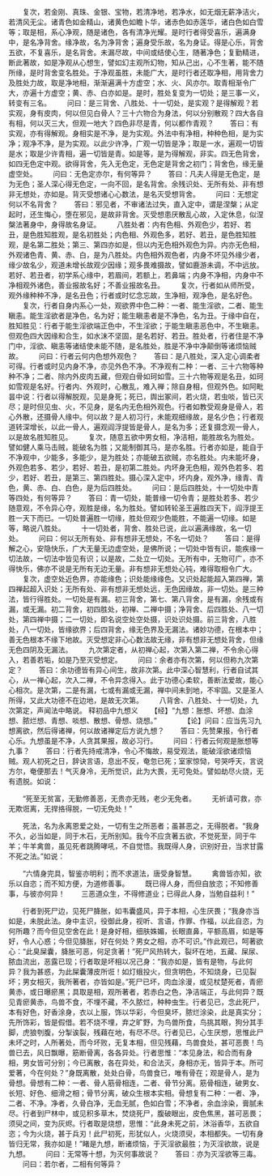 <!-- { "loadSidebar": true } -->
　　复次，若金刚、真珠、金银、宝物，若清净地，若净水，如无烟无薪净洁火，若清风无尘。诸青色如金精山，诸黄色如瞻卜华，诸赤色如赤莲华，诸白色如白雪等；取是相，系心净观，随是诸色，各有清净光耀。是时行者得受喜乐，遍满身中，是名净背舍。缘净故，名为净背舍；遍身受乐故，名为身证。得是心乐，背舍五欲，不复喜乐，是名背舍。未漏尽故，中间或结使心生，随著净色；复勤精进，断此著故，如是净观从心想生，譬如幻主观所幻物，知从己出，心不生著，能不随所缘，是时背舍变名胜处。于净观虽胜，未能广大，是时行者还取净相，用背舍力及胜处力故，取是净地相，渐渐遍满十方虚空；水、火、风亦尔。取青相渐令广大，亦遍十方虚空；黄、赤、白亦如是。是时，胜处复变为一切处；是三事一义，转变有三名。
　　问曰：是三背舍、八胜处、十一切处，是实观？是得解观？若实观，身有皮肉，何以但见白骨人？三十六物合为身法，何以分别散观？四大各自有相，何以灭三大，但观一地大？四色非尽是青，何以都作青观？
　　答曰：有实观，亦有得解观。身相实是不净，是为实观。外法中有净相，种种色相，是为实净；观净不净，是为实观。以此少许净，广观一切皆是净；取是一水，遍观一切皆是水；取是少许青相，遍一切皆是青。如是等，是为得解观，非实。四无色背舍，如四无色定中观。欲得背舍，先入无色定，无色定是背舍之初门；背舍色，缘无量虚空处。
　　问曰：无色定亦尔，有何等异？
　　答曰：凡夫人得是无色定，是为无色；圣人深心得无色定，一向不回，是名背舍。余残识处、无所有处、非有想非无想处，亦如是。背灭受想诸心心数法，是名灭受想背舍。
　　问曰：无想定何以不名背舍？
　　答曰：邪见者，不审诸法过失，直入定中，谓是涅槃；从定起时，还生悔心，堕在邪见，是故非背舍。灭受想患厌散乱心故，入定休息，似涅槃法著身中，身得故名身证。
　　八胜处者：内有色相、外观色少，若好、若丑，是色胜知胜观，是名初胜处；内色相、外观色多，若好、若丑，是色胜知胜观，是名第二胜处；第三、第四亦如是，但以内无色相外观色为异。内亦无色相，外观诸色青、黄、赤、白，是为八胜处。内色相外观色者，内身不坏见外缘少者，缘少故名少，观道未增长故观少因缘；观多畏难摄故，譬如鹿游未调，不中远放。若好、若丑者，初学系心缘中，若眉间，若额上，若鼻端；内身不净相，内身中不净相观外诸色，善业报故名好；不善业报故名丑。
　　复次，行者如从师所受，观外缘种种不净，是名丑色；行者或时忆念忘故，生净相，观净色，是名好色。
　　复次，行者自身内系心一处，观欲界中色二种：一者、能生淫欲，二者、能生瞋恚。能生淫欲者是净色，名为好；能生瞋恚者是不净色，名为丑。于缘中自在，胜知胜见：行者于能生淫欲端正色中，不生淫欲；于能生瞋恚恶色中，不生瞋恚。但观色四大因缘和合生，如水沫不坚固，是名若好、若丑。胜处者，行者住是不净门中，淫欲、瞋恚等诸结使未能不随，是名胜处，胜是不净中净颠倒等诸烦恼贼故。
　　问曰：行者云何内色想外观色？
　　答曰：是八胜处，深入定心调柔者可得。行者或时见内身不净，亦见外色不净。不净观有二种：一者、三十六物等种种不净；二者、除内外皮肉五藏，但观白骨如珂如雪。三十六物等观是名丑，如珂如雪观是名好。行者内、外观时，心散乱，难入禅；除自身相，但观外色。如阿毗昙中说：行者以得解脱观，见是身死；死已，舆出冢间，若火烧，若虫啖，皆已灭尽；是时但见虫、火，不见身，是名内无色相外观色。行者如教受观身是骨人，若心外散，还摄骨人缘中。何以故？是人初习行，未能观细缘故，是名少色；行者观道转深增长，以此一骨人，遍观阎浮提皆是骨人，是名为多；还复摄念观一骨人，以是故名胜知胜见。
　　复次，随意五欲中男女相，净洁相，能胜故名为胜处。譬如健人乘马击贼，能破名为胜；又能制御其马，是亦名胜。行者亦如是，能自于不净观中，少能多，多能少，是为胜处；亦能破五欲贼，亦名胜处。内未能坏身，外观色若多、若少，若好、若丑，是初第二胜处。内坏身无色相，观外色若多、若少，若好、若丑，是第三、第四胜处。摄心深入定中，坏内身，观外净，缘青、青色，黄、赤、白、白色，是为后四胜处。
　　问曰：是后四胜处，十一切处中青等四处，有何等异？
　　答曰：青一切处，能普缘一切令青；是胜处若多、若少随意观，不令异心夺，观胜是缘，名为胜处。譬如转轮圣王遍胜四天下，阎浮提王胜一天下而已。一切处普遍胜一切缘，胜处但观少色能胜，不能遍一切缘。如是等，略说八胜处。
　　十一切处者，背舍、胜处已说，此以遍满缘故，名一切处。
　　问曰：何以无所有处、非有想非无想处，不名一切处？
　　答曰：是得解之心，安隐快乐，广大无量无边虚空处，是佛所说；一切处中皆有识，能疾缘一切法故，一切法中皆见有识；以是故，二处立一切处。无所有中，无物可广，亦不得快乐，佛亦不说是无所有无边无量。非有想非无想处心钝，难得取相令广大。
　　复次，虚空处近色界，亦能缘色；识处能缘缘色。又识处起能超入第四禅，第四禅起超入识处；无所有处、非有想非无想处远，无色因缘故，非一切处。是三种法，皆行得胜处。一切处是有漏。初三背舍，第七、第八背舍，是有漏，余残或有漏，或无漏。初二背舍，初四胜处，初禅、二禅中摄；净背舍、后四胜处、八一切处，第四禅中摄；二一切处，即名说空处空处摄，识处识处摄。前三背舍，八胜处，八一切处，皆缘欲界；后四背舍，缘无色界及无漏法。诸妙功德，在根本中；善无色根本不缘下地故。灭受想定非心心数法故无缘，非有想非无想处背舍，但缘无色四阴及无漏法。
　　九次第定者，从初禅心起，次第入第二禅，不令余心得入，若善若垢，如是乃至灭受想定。
　　问曰：余者亦有次第，何以但称九次第定？
　　答曰：余功德皆有异心间生，故非次第。此中深心智慧利，行者自试其心，从一禅心起，次入二禅，不令异念得入。此于功德心柔软，善断法爱故，能心心相次。是次第，二是有漏，七或有漏或无漏，禅中间未到地，不牢固。又是圣人所得，又此大功德不在边地，是故无次第。
　　八背舍、八胜处、十一切处，九次第定，声闻法中略说。
释初品中九想义
　　【经】“九想：胀想、坏想、血涂想、脓烂想、青想、啖想、散想、骨想、烧想。”　　
　　【论】问曰：应当先习九想离欲，然后得诸禅，何以故诸禅定后方说九想？
　　答曰：先赞果报，令行者心乐。九想虽是不净，人贪其果报，故必习行。
　　问曰：行者云何观是胀想等九事？
　　答曰：行者先持戒清净，令心不悔故，易受观法，能破淫欲诸烦恼贼。观人初死之日，辞诀言语，息出不反，奄忽已死；室家惊恸，号哭呼天，言说方尔，奄便那去！气灭身冷，无所觉识，此为大畏，无可免处。譬如劫尽火烧，无有遗脱。如说：

　　“死至无贫富，无勤修善恶，无贵亦无贱，老少无免者。
　　无祈请可救，亦无欺诳离，无捍挌得脱，一切无免处！”

　　死法，名为永离恩爱之处，一切有生之所恶者；虽甚恶之，无得脱者。“我身不久，必当如是，同于木石，无所别知。我今不应贪著五欲，不觉死至，同于牛羊；牛羊禽兽，虽见死者跳腾哮吼，不自觉悟。我既得人身，识别好丑，当求甘露不死之法。”如说：

　　“六情身完具，智鉴亦明利；而不求道法，唐受身智慧。
　　禽兽皆亦知，欲乐以自恣；而不知方便，为道修善事。
　　既已得人身，而但自放恣；不知修善事，与彼亦何异！
　　三恶道众生，不得修道业；已得此人身，当勉自益利！”

　　行者到死尸边，见死尸胮胀，如韦囊盛风，异于本相，心生厌畏；“我身亦当如是，未脱此法。身中主识，役御此身，视听、言语，作罪、作福，以此自恣，为何所趣？而今但见空舍在此！是身好相，细肤姝媚，长眼直鼻，平额高眉，如是等好，令人心惑；今但见胮胀，好在何处？男女之相，亦不可识。”作此观已，呵著欲心：“此臭屎囊，胮胀可恶，何足贪著！”死尸风热转大，裂坏在地，五藏、屎尿、脓血流出，恶露已现；行者取是坏相以况己身：“我亦如是，皆有是物，与此何异？我为甚惑，为此屎囊薄皮所诳！如灯蛾投火，但贪明色，不知烧身，已见裂坏；男女相灭，我所著者，亦皆如是。”死尸已坏，肉血涂漫，或见杖楚死者，青瘀黄赤，或日曝瘀黑；具取是相，观所著者，若赤白之色，净洁端正，与此何异？既见青瘀黄赤，鸟兽不食，不埋不藏，不久脓烂，种种虫生。行者见已，念此死尸，本有好色，好香涂身，衣以上服，饰以华彩，今但臭坏，脓烂涂染，此是真实分；先所饰彩，皆是假借。若不烧不埋，弃之旷野，为鸟兽所食，鸟挑其眼，狗分其手脚，虎狼刳腹，分掣诶裂，残藉在地，有尽不尽。行者见已，心生厌想，思惟此尸未坏之时，人所著处，而今坏败，无复本相，但见残藉，鸟兽食处，甚可恶畏！鸟兽已去，风日飘曝，筋断骨离，各各异处。行者思惟：“本见身法，和合而有身相，男女皆可分别；今已离散，各在异处，和合法灭，身相亦无，皆异于本。所可爱著，今在何处？”身既离散，处处白骨，鸟兽食已，唯有骨在；观是骨人，是为骨想。骨想有二种：一者、骨人筋骨相连，二者、骨节分离。筋骨相连，破男女、长短、好色、细滑之相；骨节分离，破众生根本实相。骨想复有二种：一者、净，二者、不净。净者，久骨白净，无血无腻，色如白雪；不净者，余血涂染，膏腻未尽。行者到尸林中，或见积多草木，焚烧死尸，腹破眼出，皮色焦黑，甚可恶畏；须臾之间，变为灰烬。行者取是烧想，思惟：“此身未死之前，沐浴香华，五欲自恣；今为火烧，甚于兵刃！此尸初死，形犹似人，火烧须臾，本相都失。一切有身皆归无常，我亦如是！”睹是九想，断诸烦恼，于灭淫欲最胜；为灭淫欲故，说是九想。
　　问曰：无常等十想，为灭何事故说？
　　答曰：亦为灭淫欲等三毒。
　　问曰：若尔者，二相有何等异？
